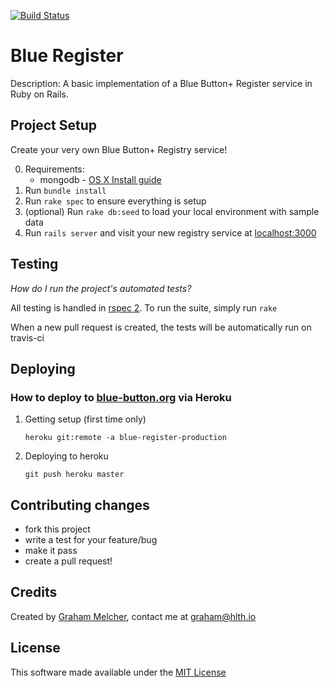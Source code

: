 [![Build
Status](https://travis-ci.org/hlth-labs/blue_register.png?branch=master)](https://travis-ci.org/hlth-labs/blue_register)


# Blue Register

Description: A basic implementation of a Blue Button+ Register service
in Ruby on Rails.

## Project Setup

Create your very own Blue Button+ Registry service!

0. Requirements: 
    * mongodb - [OS X Install guide](http://docs.mongodb.org/manual/tutorial/install-mongodb-on-os-x/)
1. Run ```bundle install```
2. Run ```rake spec``` to ensure everything is setup
3. (optional) Run ```rake db:seed``` to load your local environment with sample data 
4. Run ```rails server``` and visit your new registry service at
   [localhost:3000](localhost:3000)

## Testing

_How do I run the project's automated tests?_

All testing is handled in [rspec 2](https://www.relishapp.com/rspec). To run the suite, simply run `rake`

When a new pull request is created, the tests will be automatically run on travis-ci

## Deploying

### How to deploy to [blue-button.org](blue-button.org) via Heroku

1.  Getting setup (first time only)

	```heroku git:remote -a blue-register-production```

2.  Deploying to heroku

	```git push heroku master```


## Contributing changes

  * fork this project
  * write a test for your feature/bug
  * make it pass
  * create a pull request!
  
## Credits
Created by [Graham Melcher](https://github.com/melcher), contact me at <graham@hlth.io>

## License
This software made available under the [MIT License](http://opensource.org/licenses/MIT)
